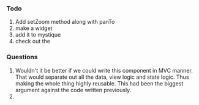 ### Todo

1. Add setZoom method along with panTo
4. make a widget
5. add it to mystique
6. check out the 


### Questions

1. Wouldn't it be better if we could write this component in MVC manner.
	That would separate out all the data, view logic and state logic.
	Thus making the whole thing highly reusable.
	This had been the biggest argument against the code written previously.
2. 
	